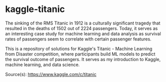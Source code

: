 # kaggle-titanic

The sinking of the RMS Titanic in 1912 is a culturally significant tragedy that resulted in the deaths of 1502 out of 2224 passengers. Today, it serves as an interesting case study for machine learning and data analysis as survival rates of passengers seem to correlate with certain passenger features.

This is a repository of solutions for Kaggle's Titanic - Machine Learning from Disaster competition, where participants build ML models to predict the survival outcome of passengers. It serves as my introduction to Kaggle, machine learning, and data science.

Source(s):
https://www.kaggle.com/c/titanic
